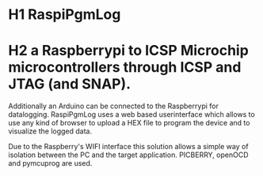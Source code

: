 # H1 RaspiPgmLog

# H2 a Raspberrypi to ICSP Microchip microcontrollers through ICSP and JTAG (and SNAP).
Additionally an Arduino can be connected to the Raspberrypi for datalogging. 
RaspiPgmLog uses a web based userinterface which allows to use any kind of browser to upload a HEX file to program the device and to visualize the logged data. 
  
Due to the Raspberry's WIFI interface this solution allows a simple way of isolation between the PC and the target application. 
PICBERRY, openOCD and pymcuprog are used.
